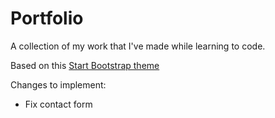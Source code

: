 # Portfolio
A collection of my work that I've made while learning to code.

Based on this [Start Bootstrap theme](https://startbootstrap.com/template-overviews/freelancer/)

Changes to implement:
* Fix contact form
